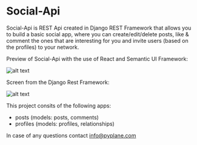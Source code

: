 # Social-Api

Social-Api is REST Api created in Django REST Framework that allows you to build a basic social app, where you can create/edit/delete posts, like & comment the ones that are interesting for you and invite users (based on the profiles) to your network.

Preview of Social-Api with the use of React and Semantic UI Framework:

![alt text](https://pyplane.com/media/socialapp.png)

Screen from the Django Rest Framework:

![alt text](https://pyplane.com/media/api.png)

This project consits of the following apps:
* posts (models: posts, comments)
* profiles (models: profiles, relationships)


In case of any questions contact info@pyplane.com
